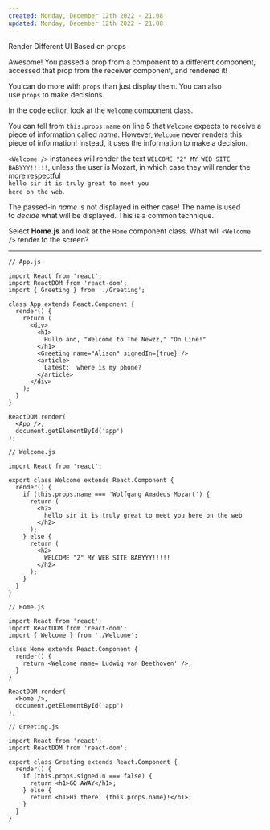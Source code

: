 ```yaml
---
created: Monday, December 12th 2022 - 21.08
updated: Monday, December 12th 2022 - 21.08
---
```

Render Different UI Based on props

Awesome! You passed a prop from a component to a different component, accessed that prop from the receiver component, and rendered it!

You can do more with `props` than just display them. You can also use `props` to make decisions.

In the code editor, look at the `Welcome` component class.

You can tell from `this.props.name` on line 5 that `Welcome` expects to receive a piece of information called _name_. However, `Welcome` never renders this piece of information! Instead, it uses the information to make a decision.

`<Welcome />` instances will render the text `WELCOME "2" MY WEB SITE BABYYY!!!!!`, unless the user is Mozart, in which case they will render the more respectful  
`hello sir it is truly great to meet you`  
`here on the web`.

The passed-in _name_ is not displayed in either case! The name is used to _decide_ what will be displayed. This is a common technique.

Select **Home.js** and look at the `Home` component class. What will `<Welcome />` render to the screen?

---

```JSX
// App.js

import React from 'react';
import ReactDOM from 'react-dom';
import { Greeting } from './Greeting';

class App extends React.Component {
  render() {
    return (
      <div>
        <h1>
          Hullo and, "Welcome to The Newzz," "On Line!"
        </h1>
        <Greeting name="Alison" signedIn={true} />
        <article>
          Latest:  where is my phone?
        </article>
      </div>
    );
  }
}

ReactDOM.render(
  <App />, 
  document.getElementById('app')
);
```

```JSX
// Welcome.js

import React from 'react';

export class Welcome extends React.Component {
  render() {
    if (this.props.name === 'Wolfgang Amadeus Mozart') {
      return (
      	<h2>
      	  hello sir it is truly great to meet you here on the web
      	</h2>
      );
    } else {
      return (
      	<h2>
      	  WELCOME "2" MY WEB SITE BABYYY!!!!!
      	</h2>
      );
    }
  }
}
```

```JSX
// Home.js

import React from 'react';
import ReactDOM from 'react-dom';
import { Welcome } from './Welcome';

class Home extends React.Component {
  render() {
    return <Welcome name='Ludwig van Beethoven' />;
  }
}

ReactDOM.render(
  <Home />, 
  document.getElementById('app')
);
```

```JSX
// Greeting.js

import React from 'react';
import ReactDOM from 'react-dom';

export class Greeting extends React.Component {
  render() {
  	if (this.props.signedIn === false) {
  	  return <h1>GO AWAY</h1>;
  	} else {
  	  return <h1>Hi there, {this.props.name}!</h1>;
  	}
  }
}
```